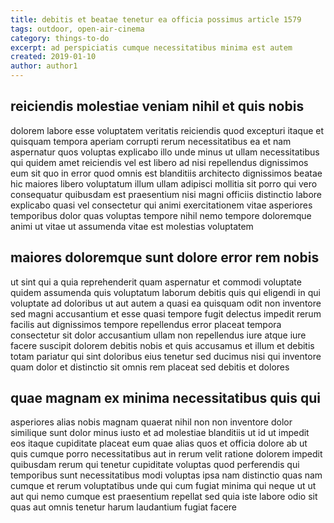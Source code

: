 ```yaml
---
title: debitis et beatae tenetur ea officia possimus article 1579
tags: outdoor, open-air-cinema
category: things-to-do
excerpt: ad perspiciatis cumque necessitatibus minima est autem
created: 2019-01-10
author: author1
---
```


## reiciendis molestiae veniam nihil et quis nobis

dolorem labore esse voluptatem veritatis reiciendis quod excepturi itaque et quisquam tempora aperiam corrupti rerum necessitatibus ea et nam aspernatur quos voluptas explicabo illo unde minus ut ullam necessitatibus qui quidem amet reiciendis vel est libero ad nisi repellendus dignissimos eum sit quo in error quod omnis est blanditiis architecto dignissimos beatae hic maiores libero voluptatum illum ullam adipisci mollitia sit porro qui vero consequatur quibusdam est praesentium nisi magni officiis distinctio labore explicabo quasi vel consectetur qui animi exercitationem vitae asperiores temporibus dolor quas voluptas tempore nihil nemo tempore doloremque animi ut vitae ut assumenda vitae est molestias voluptatem

## maiores doloremque sunt dolore error rem nobis

ut sint qui a quia reprehenderit quam aspernatur et commodi voluptate quidem assumenda quis voluptatum laborum debitis quis qui eligendi in qui voluptate ad doloribus ut aut autem a quasi ea quisquam odit non inventore sed magni accusantium et esse quasi tempore fugit delectus impedit rerum facilis aut dignissimos tempore repellendus error placeat tempora consectetur sit dolor accusantium ullam non repellendus iure atque iure facere suscipit dolorem debitis nobis et quis accusamus et illum et debitis totam pariatur qui sint doloribus eius tenetur sed ducimus nisi qui inventore quam dolor et distinctio sit omnis rem placeat sed debitis et dolores

## quae magnam ex minima necessitatibus quis qui

asperiores alias nobis magnam quaerat nihil non non inventore dolor similique sunt dolor minus iusto et ad molestiae blanditiis ut id ut impedit eos itaque cupiditate placeat eum quae alias quos et officia dolore ab ut quis cumque porro necessitatibus aut in rerum velit ratione dolorem impedit quibusdam rerum qui tenetur cupiditate voluptas quod perferendis qui temporibus sunt necessitatibus modi voluptas ipsa nam distinctio quas nam cumque et rerum voluptatibus unde qui cum fugiat minima qui neque ut ut aut qui nemo cumque est praesentium repellat sed quia iste labore odio sit quas aut omnis tenetur harum laudantium fugiat facere
